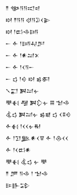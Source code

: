 <div class='block'>
<div class='line'>𒈫 𒀲𒀀𒀀𒀊𒁀</div>
<div class='line'>𒊭 𒈫𒀀𒀀 𒋼𒀀𒊒𒌋𒉌</div>
<div class='line'>𒊭 𒁹𒆗𒈾𒅀</div>
<div class='line'>𒀸 𒅆 𒁹𒅀𒄷𒂅</div>
<div class='line'>𒀸 𒅆 𒁹𒀭𒁺𒉽</div>
<div class='line'>𒀸 𒅆 𒁹𒌋𒀀𒀸</div>
<div class='line'>𒀸 𒌓 𒁹𒄰 𒊭 𒌗𒀳</div>
<div class='line'>𒃵𒂷 𒀉𒁺𒉡</div>
<div class='line'>𒋧𒈬 𒆷 𒀉𒁷𒉡 𒐋 𒈠𒈾</div>
<div class='line'>𒆬𒌓 𒀉𒁺𒉡 𒌗𒇯 𒌓 𒌋𒐉𒄰</div>
<div class='line'>𒅆𒈬 𒁹𒌋𒌋𒉡𒊑</div>
<div class='line'>𒅆 𒁹𒋛𒆥𒀭𒌋𒐊 𒅆 𒁹𒁲𒌋𒌋</div>
<div class='line'>𒅆 𒁹𒌋𒆗𒀭</div>
<div class='line'>𒋧𒈬 𒆬𒌓 𒉡 𒋧</div>
<div class='line'>𒈫 𒂆 𒀀𒈾 𒁹 𒈠𒈾</div>
<div class='line'>𒄿𒃲𒁉</div>
</div>